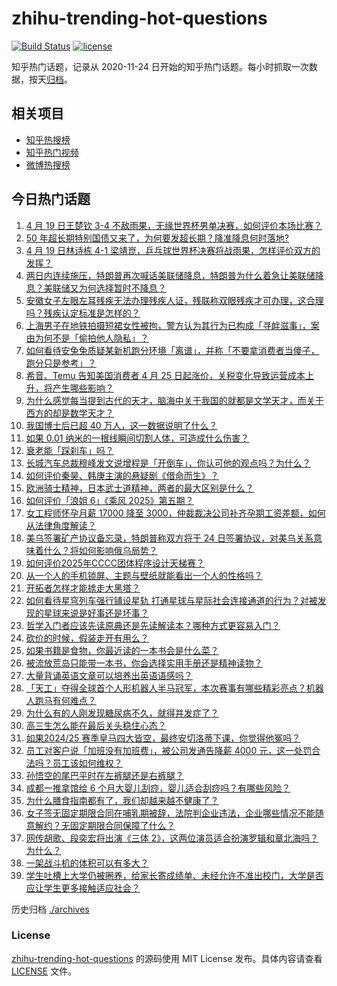 # zhihu-trending-hot-questions

[![Build Status](https://github.com/justjavac/zhihu-trending-hot-questions/workflows/ci/badge.svg?branch=master)](https://github.com/justjavac/zhihu-trending-hot-questions/actions)
[![license](https://img.shields.io/github/license/justjavac/zhihu-trending-hot-questions)](https://github.com/justjavac/zhihu-trending-hot-questions/blob/master/LICENSE)

知乎热门话题，记录从 2020-11-24
日开始的知乎热门话题。每小时抓取一次数据，按天[归档](./archives)。

## 相关项目

- [知乎热搜榜](https://github.com/justjavac/zhihu-trending-top-search)
- [知乎热门视频](https://github.com/justjavac/zhihu-trending-hot-video)
- [微博热搜榜](https://github.com/justjavac/weibo-trending-hot-search)

## 今日热门话题

<!-- BEGIN -->
<!-- 最后更新时间 Sun Apr 20 2025 06:19:20 GMT+0800 (China Standard Time) -->

1. [4 月 19 日王楚钦 3-4 不敌雨果，无缘世界杯男单决赛，如何评价本场比赛？](https://www.zhihu.com/question/1896880321078728200)
1. [50 年超长期特别国债又来了，为何要发超长期？降准降息何时落地?](https://www.zhihu.com/question/1896846135957644500)
1. [4 月 19 日林诗栋 4-1 梁靖崑，乒乓球世界杯决赛将战雨果，怎样评价双方的发挥？](https://www.zhihu.com/question/1897041870930016000)
1. [两日内连续施压，特朗普再次喊话美联储降息，特朗普为什么着急让美联储降息？美联储又为何选择暂时不降息？](https://www.zhihu.com/question/1896864415913075500)
1. [安徽女子左眼左耳残疾无法办理残疾人证，残联称双眼残疾才可办理，这合理吗？残疾认定标准是怎样的？](https://www.zhihu.com/question/1896601330715419000)
1. [上海男子在地铁拍摄短裙女性被拘，警方认为其行为已构成「寻衅滋事」，案由为何不是「偷拍他人隐私」？](https://www.zhihu.com/question/1896840966595375600)
1. [如何看待安兔兔质疑某新机跑分环境「离谱」，并称「不要拿消费者当傻子，跑分只是参考」？](https://www.zhihu.com/question/1896464537437325000)
1. [希音、Temu 告知美国消费者 4 月 25 日起涨价，关税变化导致运营成本上升，将产生哪些影响？](https://www.zhihu.com/question/1896625234339153700)
1. [为什么感觉每当提到古代的天才，脑海中关于我国的就都是文学天才，而关于西方的却是数学天才？](https://www.zhihu.com/question/656011336)
1. [我国博士后已超 40 万人，这一数据说明了什么？](https://www.zhihu.com/question/1895860530016679400)
1. [如果 0.01 纳米的一根线瞬间切割人体，可造成什么伤害？](https://www.zhihu.com/question/647127634)
1. [衰老能「踩刹车」吗？](https://www.zhihu.com/question/1896227514826852000)
1. [长城汽车总裁穆峰发文说增程是「开倒车」，你认可他的观点吗？为什么？](https://www.zhihu.com/question/1896519973880431000)
1. [如何评价秦昊、韩庚主演的悬疑剧《借命而生》？](https://www.zhihu.com/question/1896322123183658200)
1. [欧洲骑士精神，日本武士道精神，两者的最大区别是什么？](https://www.zhihu.com/question/15527387717)
1. [如何评价「浪姐 6」《乘风 2025》第五期？](https://www.zhihu.com/question/1896429654941890300)
1. [女工程师怀孕月薪 17000 降至 3000，仲裁裁决公司补齐孕期工资差额，如何从法律角度解读？](https://www.zhihu.com/question/1895884064436778800)
1. [美乌签署矿产协议备忘录，特朗普称双方将于 24 日签署协议，对美乌关系意味着什么？将如何影响俄乌局势？](https://www.zhihu.com/question/1896463899538187800)
1. [如何评价2025年CCCC团体程序设计天梯赛？](https://www.zhihu.com/question/1888531062717674200)
1. [从一个人的手机锁屏、主题与壁纸就能看出一个人的性格吗？](https://www.zhihu.com/question/302679098)
1. [开拓者怎样才能掳走大黑塔？](https://www.zhihu.com/question/1894094297533486800)
1. [如何看待星穹列车强行铺设星轨 打通星球与星际社会连接通道的行为？对被发现的星球来说是好事还是坏事？](https://www.zhihu.com/question/1896855219586975200)
1. [哲学入门者应该先读原典还是先读解读本？哪种方式更容易入门？](https://www.zhihu.com/question/1894017392042013700)
1. [砍价的时候，假装走开有用么？](https://www.zhihu.com/question/355852910)
1. [如果书籍是食物，你最近读的一本书会是什么菜？](https://www.zhihu.com/question/1892356120359691500)
1. [被流放荒岛只能带一本书，你会选择实用手册还是精神读物？](https://www.zhihu.com/question/1894018013944046000)
1. [大量背诵英语文章可以培养出英语语感吗？](https://www.zhihu.com/question/432784495)
1. [「天工」夺得全球首个人形机器人半马冠军，本次赛事有哪些精彩亮点？机器人跑马有何难点？](https://www.zhihu.com/question/1896214633943123700)
1. [为什么有的人刚发现糖尿病不久，就得并发症了？](https://www.zhihu.com/question/9209026194)
1. [高三生怎么能在最后关头稳住心态？](https://www.zhihu.com/question/1894335239490364200)
1. [如果2024/25 赛季皇马四大皆空，最终安切洛蒂下课，你觉得他冤吗？](https://www.zhihu.com/question/1896342884879419400)
1. [员工对客户说「加班没有加班费」，被公司发通告降薪 4000 元，这一处罚合法吗？员工该如何维权？](https://www.zhihu.com/question/1896240381634524200)
1. [孙悟空的尾巴平时在左裤腿还是右裤腿？](https://www.zhihu.com/question/1890636475139342800)
1. [成都一推拿馆给 6 个月大婴儿刮痧，婴儿适合刮痧吗？有哪些风险？](https://www.zhihu.com/question/1895920958709142500)
1. [为什么膳食指南都有了，我们却越来越不健康了？](https://www.zhihu.com/question/5131450113)
1. [女子签无固定期限合同在哺乳期被辞，法院判企业违法，企业哪些情况不能随意解约？无固定期限合同保障了什么？](https://www.zhihu.com/question/1896546927715251700)
1. [网传胡歌、段奕宏将出演《三体 2》，这两位演员适合扮演罗辑和章北海吗？为什么？](https://www.zhihu.com/question/1896129441538766600)
1. [一架战斗机的体积可以有多大？](https://www.zhihu.com/question/380949729)
1. [学生吐槽上大学仍被圈养，给家长寄成绩单、未经允许不准出校门，大学是否应让学生更多接触适应社会？](https://www.zhihu.com/question/1896950792394601500)

<!-- END -->

历史归档 [./archives](./archives)

### License

[zhihu-trending-hot-questions](https://github.com/justjavac/zhihu-trending-hot-questions)
的源码使用 MIT License 发布。具体内容请查看 [LICENSE](./LICENSE) 文件。
